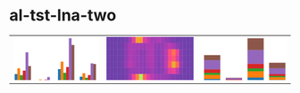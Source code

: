 # al-tst-lna-two

<table>
<tr>
  <td><a href="#grouped"><img src="/packages/al-tst-lna-two/screenshots/grouped.png"/></a></td>
  <td><a href="#heatmap"><img src="/packages/al-tst-lna-two/screenshots/heatmap.png"/></a></td>
  <td><a href="#stacked"><img src="/packages/al-tst-lna-two/screenshots/stacked.png"/></a></td>
</tr>
</table>

